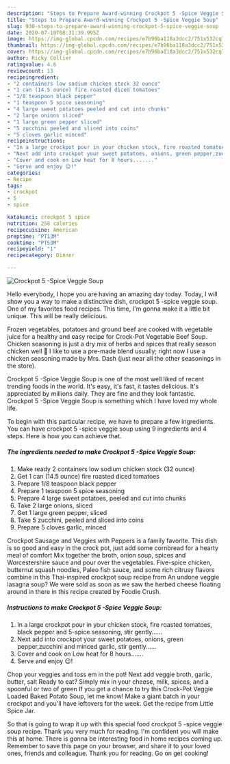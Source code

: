 ```yaml
---
description: "Steps to Prepare Award-winning Crockpot 5 -Spice Veggie Soup"
title: "Steps to Prepare Award-winning Crockpot 5 -Spice Veggie Soup"
slug: 930-steps-to-prepare-award-winning-crockpot-5-spice-veggie-soup
date: 2020-07-10T08:31:39.995Z
image: https://img-global.cpcdn.com/recipes/e7b96ba118a3dcc2/751x532cq70/crockpot-5-spice-veggie-soup-recipe-main-photo.jpg
thumbnail: https://img-global.cpcdn.com/recipes/e7b96ba118a3dcc2/751x532cq70/crockpot-5-spice-veggie-soup-recipe-main-photo.jpg
cover: https://img-global.cpcdn.com/recipes/e7b96ba118a3dcc2/751x532cq70/crockpot-5-spice-veggie-soup-recipe-main-photo.jpg
author: Ricky Collier
ratingvalue: 4.6
reviewcount: 13
recipeingredient:
- "2 containers low sodium chicken stock 32 ounce"
- "1 can (14.5 ounce) fire roasted diced tomatoes"
- "1/8 teaspoon black pepper"
- "1 teaspoon 5 spice seasoning"
- "4 large sweet potatoes peeled and cut into chunks"
- "2 large onions sliced"
- "1 large green pepper sliced"
- "5 zucchini peeled and sliced into coins"
- "5 cloves garlic minced"
recipeinstructions:
- "In a large crockpot pour in your chicken stock, fire roasted tomatoes, black pepper and 5-spice seasoning, stir gently......"
- "Next add into crockpot your sweet potatoes, onions, green pepper,zucchini and minced garlic, stir gently......"
- "Cover and cook on Low heat for 8 hours......."
- "Serve and enjoy 😉!"
categories:
- Recipe
tags:
- crockpot
- 5
- spice

katakunci: crockpot 5 spice 
nutrition: 258 calories
recipecuisine: American
preptime: "PT13M"
cooktime: "PT53M"
recipeyield: "1"
recipecategory: Dinner

---
```



![Crockpot 5 -Spice Veggie Soup](https://img-global.cpcdn.com/recipes/e7b96ba118a3dcc2/751x532cq70/crockpot-5-spice-veggie-soup-recipe-main-photo.jpg)

Hello everybody, I hope you are having an amazing day today. Today, I will show you a way to make a distinctive dish, crockpot 5 -spice veggie soup. One of my favorites food recipes. This time, I'm gonna make it a little bit unique. This will be really delicious.

Frozen vegetables, potatoes and ground beef are cooked with vegetable juice for a healthy and easy recipe for Crock-Pot Vegetable Beef Soup. Chicken seasoning is just a dry mix of herbs and spices that really season chicken well 🙂 I like to use a pre-made blend usually; right now I use a chicken seasoning made by Mrs. Dash (just near all the other seasonings in the store).

Crockpot 5 -Spice Veggie Soup is one of the most well liked of recent trending foods in the world. It's easy, it's fast, it tastes delicious. It's appreciated by millions daily. They are fine and they look fantastic. Crockpot 5 -Spice Veggie Soup is something which I have loved my whole life.


To begin with this particular recipe, we have to prepare a few ingredients. You can have crockpot 5 -spice veggie soup using 9 ingredients and 4 steps. Here is how you can achieve that.

<!--inarticleads1-->

##### The ingredients needed to make Crockpot 5 -Spice Veggie Soup:

1. Make ready 2 containers low sodium chicken stock (32 ounce)
1. Get 1 can (14.5 ounce) fire roasted diced tomatoes
1. Prepare 1/8 teaspoon black pepper
1. Prepare 1 teaspoon 5 spice seasoning
1. Prepare 4 large sweet potatoes, peeled and cut into chunks
1. Take 2 large onions, sliced
1. Get 1 large green pepper, sliced
1. Take 5 zucchini, peeled and sliced into coins
1. Prepare 5 cloves garlic, minced


Crockpot Sausage and Veggies with Peppers is a family favorite. This dish is so good and easy in the crock pot, just add some cornbread for a hearty meal of comfort Mix together the broth, onion soup, spices and Worcestershire sauce and pour over the vegetables. Five-spice chicken, butternut squash noodles, Paleo fish sauce, and some rich citrusy flavors combine in this Thai-inspired crockpot soup recipe from An undone veggie lasagna soup? We were sold as soon as we saw the herbed cheese floating around in there in this recipe created by Foodie Crush. 

<!--inarticleads2-->

##### Instructions to make Crockpot 5 -Spice Veggie Soup:

1. In a large crockpot pour in your chicken stock, fire roasted tomatoes, black pepper and 5-spice seasoning, stir gently......
1. Next add into crockpot your sweet potatoes, onions, green pepper,zucchini and minced garlic, stir gently......
1. Cover and cook on Low heat for 8 hours.......
1. Serve and enjoy 😉!


Chop your veggies and toss em in the pot! Next add veggie broth, garlic, butter, salt Ready to eat? Simply mix in your cheese, milk, spices, and a spoonful or two of green If you get a chance to try this Crock-Pot Veggie Loaded Baked Potato Soup, let me know! Make a giant batch in your crockpot and you&#39;ll have leftovers for the week. Get the recipe from Little Spice Jar. 

So that is going to wrap it up with this special food crockpot 5 -spice veggie soup recipe. Thank you very much for reading. I'm confident you will make this at home. There is gonna be interesting food in home recipes coming up. Remember to save this page on your browser, and share it to your loved ones, friends and colleague. Thank you for reading. Go on get cooking!
